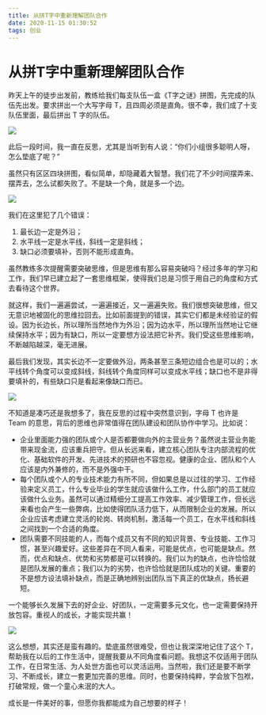 ```yaml
---
title: 从拼T字中重新理解团队合作
date: 2020-11-15 01:30:52
tags: 创业
---
```



# 从拼T字中重新理解团队合作

昨天上午的徒步出发前，教练给我们每支队伍一盒《T字之谜》拼图，先完成的队伍先出发。要求拼出一个大写字母 T，且四周必须是直角。很不幸，我们成了十支队伍里面，最后拼出 T 字的队伍。

![](T1.jpg)

此后一段时间，我一直在反思，尤其是当听到有人说：“你们小组很多聪明人呀，怎么垫底了呢？”

虽然只有区区四块拼图，看似简单，却隐藏着大智慧。我们花了不少时间摆弄来、摆弄去，怎么试都失败了。不是缺一个角，就是多一个边。

![](T2.jpeg)

我们在这里犯了几个错误：

1. 最长边一定是外沿；
2. 水平线一定是水平线，斜线一定是斜线；
3. 缺口必须要填补，否则不能形成直角。

虽然教练多次提醒需要突破思维，但是思维有那么容易突破吗？经过多年的学习和工作，我们早已建立起了一套思维框架，使得我们总是习惯于用自己的角度和方式去看待这个世界。

就这样，我们一遍遍尝试，一遍遍接近，又一遍遍失败。我们很想突破思维，但又无意识地被固化的思维拉回去。比如前面提到的错误，其实它们都是未经验证的假设。因为长边长，所以理所当然地作为外沿；因为边水平，所以理所当然地让它继续保持水平；因为有缺口，所以一定要想方设法把它补齐。我们受这些思维影响，不断越陷越深，毫无进展。

最后我们发现，其实长边不一定要做外沿，两条甚至三条短边组合也是可以的；水平线转个角度可以变成斜线，斜线转个角度同样可以变成水平线；缺口也不是非得要填补的，有些缺口只是看起来像缺口而已。

![](T3.jpg)

不知道是凑巧还是我想多了，我在反思的过程中突然意识到，字母 T 也许是 Team 的意思，背后的思维也非常值得在团队建设和团队协作中学习。比如说：

- 企业里面能力强的团队或个人是否都要做向外的主营业务？虽然说主营业务能带来现金流，应该重兵把守。但从长远来看，建立核心团队专注内部流程的优化、基础软件的开发、先进技术的预研也不容忽视。健康的企业、团队和个人应该是内外兼修的，而不是外强中干。
- 每个团队或个人的专业技术能力有所不同，但如果总是以过往的学习、工作经验来定义员工，什么专业毕业的学生就应该做什么工作，什么部门的员工就应该做什么业务。虽然可以通过精细分工提高工作效率、减少管理工作，但长远来看也会产生一些弊病，比如使得团队活力低下，从而限制企业的发展。所以企业应该考虑建立灵活的轮岗、转岗机制，激活每一个员工，在水平线和斜线之间找到一个合适的角度。
- 团队需要不同技能的人，而每个成员又有不同的知识背景、专业技能、工作习惯，甚至兴趣爱好。这些差异在不同人看来，可能是优点，也可能是缺点。然而，优点和缺点、优势和劣势都是可以转换的。我们以为的缺点，也许恰恰就是团队发展的重点；我们以为的劣势，也许恰恰就是团队成功的关键。重要的不是想方设法填补缺点，而是正确地辨别出团队当下真正的优缺点，扬长避短。

一个能够长久发展下去的好企业、好团队，一定需要多元文化，也一定需要保持开放包容。重视人的成长，才能实现共赢！

![](T4.jpg)

这么想想，其实还是蛮有趣的。垫底虽然很难受，但也让我深深地记住了这个 T，帮助我在以后的工作生活中，提醒我要从不同角度看问题。我想这不仅适用于团队工作，在日常生活、为人处世方面也可以灵活运用。当然啦，我们还是要不断学习、不断成长，建立一套更加完善的思维。同时，也要保持纯粹，学会放下包袱，打破常规，做一个童心未泯的大人。

成长是一件美好的事，但愿你我都能成为自己想要的样子！
